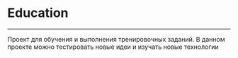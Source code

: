 # Education
--------------------------
Проект для обучения и выполнения тренировочных заданий.
В данном проекте можно тестировать новые идеи и изучать новые технологии
